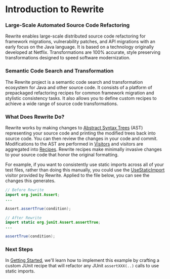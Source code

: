 # Introduction to Rewrite

### Large-Scale Automated Source Code Refactoring

Rewrite enables large-scale distributed source code refactoring for framework migrations, vulnerability patches, and API migrations with an early focus on the Java language. It is based on a technology originally developed at Netflix. Transformations are 100% accurate, style preserving transformations designed to speed software modernization. 

### Semantic Code Search and Transformation

The Rewrite project is a semantic code search and transformation ecosystem for Java and other source code. It consists of a platform of prepackaged refactoring recipes for common framework migration and stylistic consistency tasks. It also allows you to define custom recipes to achieve a wide range of source code transformations.

### What Does Rewrite Do?

Rewrite works by making changes to [Abstract Syntax Trees](v1beta/abstract-syntax-trees.md) \(AST\) representing your source code and printing the modified trees back into source code. You can then review the changes in your code and commit. Modifications to the AST are performed in [Visitors](v1beta/visitor.md) and visitors are aggregated into [Recipes](v1beta/recipes.md). Rewrite recipes make minimally invasive changes to your source code that honor the original formatting.

For example, if you want to consistently use static imports across all of your test files, rather than doing this manually, you could use the [UseStaticImport](reference/java/refactoring-java-source-code/usestaticimport.md) visitor provided by Rewrite. Applied to the file below, you can see the changes this generates. 

```java
// Before Rewrite
import org.junit.Assert;
...

Assert.assertTrue(condition);
```

```java
// After Rewrite
import static org.junit.Assert.assertTrue;
...

assertTrue(condition);
```

### Next Steps

In [Getting Started](getting-started/quickstart.md), we'll learn how to implement this example by crafting a custom JUnit recipe that will refactor any JUnit `assertXXX(..)` calls to use static imports.

